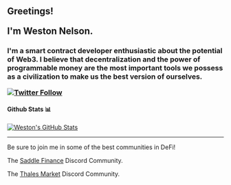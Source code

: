<h2> Greetings!  

I'm Weston Nelson.

</h2>

<h3> I'm a smart contract developer enthusiastic about the potential of Web3. I believe that decentralization and the power of programmable money are the most important tools we possess as a civilization to make us the best version of ourselves.

[![Twitter Follow](https://img.shields.io/twitter/follow/westonnelson.svg?label=westonnelson&style=social)](https://twitter.com/westonnelson)


#### Github Stats 📊

[![Weston's GitHub Stats](https://github-readme-stats.vercel.app/api?username=westonnelson)](https://github.com/anuraghazra/github-readme-stats)

____________

Be sure to join me in some of the best communities in DeFi! 

The [Saddle Finance](https://discord.gg/xR5ScEJb7y) Discord Community.

The [Thales Market](https://discord.gg/BbVbNNgHyV) Discord Community.
